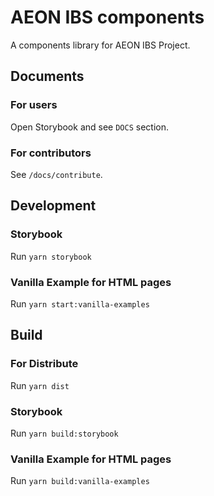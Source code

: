 # AEON IBS components

A components library for AEON IBS Project.

## Documents

### For users

Open Storybook and see `DOCS` section.

### For contributors

See `/docs/contribute`.

## Development

### Storybook

Run `yarn storybook`

### Vanilla Example for HTML pages

Run `yarn start:vanilla-examples`

## Build

### For Distribute

Run `yarn dist`

### Storybook

Run `yarn build:storybook`

### Vanilla Example for HTML pages

Run `yarn build:vanilla-examples`
